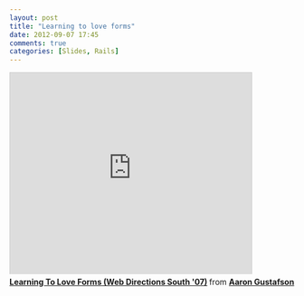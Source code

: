```yaml
---
layout: post
title: "Learning to love forms"
date: 2012-09-07 17:45
comments: true
categories: [Slides, Rails]
---
```


<iframe src="http://www.slideshare.net/slideshow/embed_code/122423?rel=0" width="427" height="356" frameborder="0" marginwidth="0" marginheight="0" scrolling="no" style="border:1px solid #CCC;border-width:1px 1px 0;margin-bottom:5px" allowfullscreen> </iframe> <div style="margin-bottom:5px"> <strong> <a href="http://www.slideshare.net/AaronGustafson/learning-to-love-forms-web-directions-south-07" title="Learning To Love Forms (Web Directions South &#39;07)" target="_blank">Learning To Love Forms (Web Directions South &#39;07)</a> </strong> from <strong><a href="http://www.slideshare.net/AaronGustafson" target="_blank">Aaron Gustafson</a></strong> </div>
